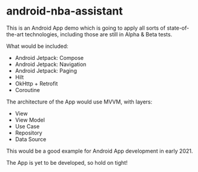 # android-nba-assistant

This is an Android App demo which is going to apply all sorts of state-of-the-art technologies, including those are still in Alpha & Beta tests.

What would be included:
- Android Jetpack: Compose
- Android Jetpack: Navigation
- Android Jetpack: Paging
- Hilt
- OkHttp + Retrofit
- Coroutine

The architecture of the App would use MVVM, with layers:
- View
- View Model
- Use Case
- Repository
- Data Source

This would be a good example for Android App development in early 2021.

The App is yet to be developed, so hold on tight!
